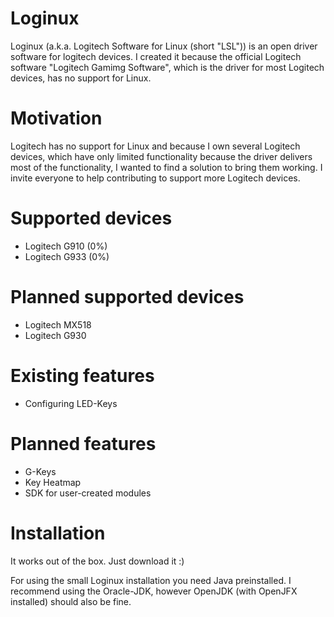 # Loginux
Loginux (a.k.a. Logitech Software for Linux (short "LSL")) is an open driver software for logitech devices.
I created it because the official Logitech software "Logitech Gamimg Software", which is the driver for most Logitech devices, has no support for Linux.

# Motivation
Logitech has no support for Linux and because I own several Logitech devices, which have only limited functionality because the driver delivers most of the functionality, I wanted to find a solution to bring them working.
I invite everyone to help contributing to support more Logitech devices.

# Supported devices
- Logitech G910 (0%)
- Logitech G933 (0%)

# Planned supported devices
- Logitech MX518
- Logitech G930

# Existing features
- Configuring LED-Keys

# Planned features
- G-Keys
- Key Heatmap
- SDK for user-created modules


# Installation
It works out of the box. Just download it :)

For using the small Loginux installation you need Java preinstalled. I recommend using the Oracle-JDK, however OpenJDK (with OpenJFX installed) should also be fine.
